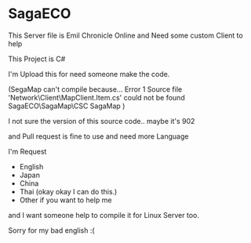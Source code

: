 SagaECO
=======
This Server file is  Emil Chronicle Online
and Need some custom Client to help

This Project is C#

I'm Upload this for need someone make the code.

(SegaMap can't compile because...
Error	1	Source file 'Network\Client\MapClient.Item.cs' could not be found	SagaECO\SagaMap\CSC	SagaMap
)

I not sure the version of this source code.. maybe it's 902

and Pull request is fine to use and need more Language

I'm Request
 - English
 - Japan
 - China
 - Thai (okay okay I can do this.)
 - Other if you want to help me

 and I want someone help to compile it for Linux Server too.
 
 Sorry for my bad english :(